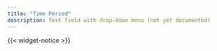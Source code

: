 ```yaml
---
title: "Time Period"
description: Text field with drop-down menu (not yet documented)
---
```


{{< widget-notice >}}
